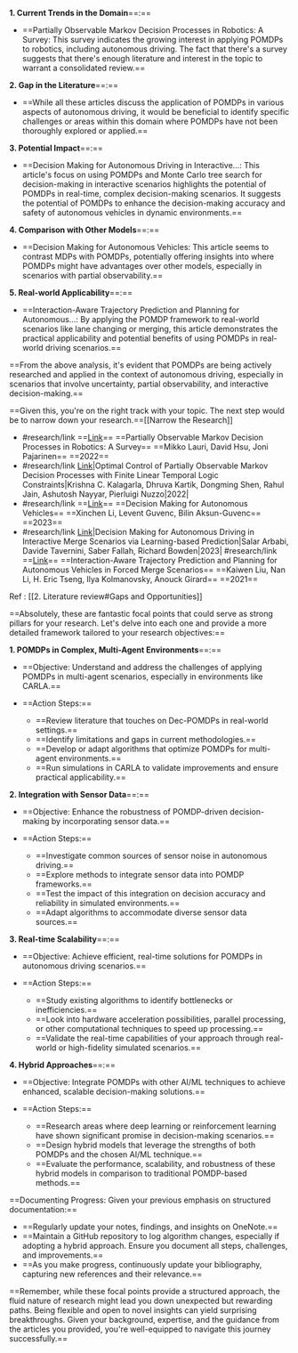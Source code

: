 


**1. Current Trends in the Domain**==:==

- ==Partially Observable Markov Decision Processes in Robotics: A Survey: This survey indicates the growing interest in applying POMDPs to robotics, including autonomous driving. The fact that there's a survey suggests that there's enough literature and interest in the topic to warrant a consolidated review.==

**2. Gap in the Literature**==:==

- ==While all these articles discuss the application of POMDPs in various aspects of autonomous driving, it would be beneficial to identify specific challenges or areas within this domain where POMDPs have not been thoroughly explored or applied.==

**3. Potential Impact**==:==

- ==Decision Making for Autonomous Driving in Interactive...: This article's focus on using POMDPs and Monte Carlo tree search for decision-making in interactive scenarios highlights the potential of POMDPs in real-time, complex decision-making scenarios. It suggests the potential of POMDPs to enhance the decision-making accuracy and safety of autonomous vehicles in dynamic environments.==

**4. Comparison with Other Models**==:==

- ==Decision Making for Autonomous Vehicles: This article seems to contrast MDPs with POMDPs, potentially offering insights into where POMDPs might have advantages over other models, especially in scenarios with partial observability.==

**5. Real-world Applicability**==:==

- ==Interaction-Aware Trajectory Prediction and Planning for Autonomous...: By applying the POMDP framework to real-world scenarios like lane changing or merging, this article demonstrates the practical applicability and potential benefits of using POMDPs in real-world driving scenarios.==

==From the above analysis, it's evident that POMDPs are being actively researched and applied in the context of autonomous driving, especially in scenarios that involve uncertainty, partial observability, and interactive decision-making.==

==Given this, you're on the right track with your topic. The next step would be to narrow down your research.==[[Narrow the Research]]



- #research/link  ==[Link](https://arxiv.org/abs/2209.10342v1)== ==Partially Observable Markov Decision Processes in Robotics: A Survey== ==Mikko Lauri, David Hsu, Joni Pajarinen== ==2022==
- #research/link [Link](https://arxiv.org/abs/2203.09038)|Optimal Control of Partially Observable Markov Decision Processes with Finite Linear Temporal Logic Constraints|Krishna C. Kalagarla, Dhruva Kartik, Dongming Shen, Rahul Jain, Ashutosh Nayyar, Pierluigi Nuzzo|2022|
- #research/link  ==[Link](https://arxiv.org/abs/2304.13908v1)== ==Decision Making for Autonomous Vehicles== ==Xinchen Li, Levent Guvenc, Bilin Aksun-Guvenc== ==2023==
- #research/link [Link](https://arxiv.org/abs/2303.16821)|Decision Making for Autonomous Driving in Interactive Merge Scenarios via Learning-based Prediction|Salar Arbabi, Davide Tavernini, Saber Fallah, Richard Bowden|2023|
#research/link   ==[Link](https://arxiv.org/abs/2112.07624v1)== ==Interaction-Aware Trajectory Prediction and Planning for Autonomous Vehicles in Forced Merge Scenarios== ==Kaiwen Liu, Nan Li, H. Eric Tseng, Ilya Kolmanovsky, Anouck Girard== ==2021==

Ref : [[2. Literature review#Gaps and Opportunities]]


==Absolutely, these are fantastic focal points that could serve as strong pillars for your research. Let's delve into each one and provide a more detailed framework tailored to your research objectives:==

**1. POMDPs in Complex, Multi-Agent Environments**==:==

- ==Objective: Understand and address the challenges of applying POMDPs in multi-agent scenarios, especially in environments like CARLA.==
- ==Action Steps:==
    
    - ==Review literature that touches on Dec-POMDPs in real-world settings.==
    - ==Identify limitations and gaps in current methodologies.==
    - ==Develop or adapt algorithms that optimize POMDPs for multi-agent environments.==
    - ==Run simulations in CARLA to validate improvements and ensure practical applicability.==

**2. Integration with Sensor Data**==:==

- ==Objective: Enhance the robustness of POMDP-driven decision-making by incorporating sensor data.==
- ==Action Steps:==
    
    - ==Investigate common sources of sensor noise in autonomous driving.==
    - ==Explore methods to integrate sensor data into POMDP frameworks.==
    - ==Test the impact of this integration on decision accuracy and reliability in simulated environments.==
    - ==Adapt algorithms to accommodate diverse sensor data sources.==

**3. Real-time Scalability**==:==

- ==Objective: Achieve efficient, real-time solutions for POMDPs in autonomous driving scenarios.==
- ==Action Steps:==
    
    - ==Study existing algorithms to identify bottlenecks or inefficiencies.==
    - ==Look into hardware acceleration possibilities, parallel processing, or other computational techniques to speed up processing.==
    - ==Validate the real-time capabilities of your approach through real-world or high-fidelity simulated scenarios.==

**4. Hybrid Approaches**==:==

- ==Objective: Integrate POMDPs with other AI/ML techniques to achieve enhanced, scalable decision-making solutions.==
- ==Action Steps:==
    
    - ==Research areas where deep learning or reinforcement learning have shown significant promise in decision-making scenarios.==
    - ==Design hybrid models that leverage the strengths of both POMDPs and the chosen AI/ML technique.==
    - ==Evaluate the performance, scalability, and robustness of these hybrid models in comparison to traditional POMDP-based methods.==

==Documenting Progress: Given your previous emphasis on structured documentation:==

- ==Regularly update your notes, findings, and insights on OneNote.==
- ==Maintain a GitHub repository to log algorithm changes, especially if adopting a hybrid approach. Ensure you document all steps, challenges, and improvements.==
- ==As you make progress, continuously update your bibliography, capturing new references and their relevance.==

==Remember, while these focal points provide a structured approach, the fluid nature of research might lead you down unexpected but rewarding paths. Being flexible and open to novel insights can yield surprising breakthroughs. Given your background, expertise, and the guidance from the articles you provided, you're well-equipped to navigate this journey successfully.==
 